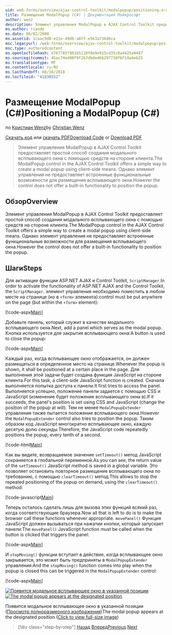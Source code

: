 ```yaml
---
uid: web-forms/overview/ajax-control-toolkit/modalpopup/positioning-a-modalpopup-cs
title: Размещение ModalPopup (C#) | Документация Майкрософт
author: wenz
description: Элемент управления ModalPopup в AJAX Control Toolkit предоставляет простой способ создания модального всплывающего окна с помощью средств на стороне клиента. Тем не менее не предлагает элемент управления...
ms.author: riande
ms.date: 06/02/2008
ms.assetid: 1caac9d0-e21e-49d6-a8ff-e563a736d6ca
msc.legacyurl: /web-forms/overview/ajax-control-toolkit/modalpopup/positioning-a-modalpopup-cs
msc.type: authoredcontent
ms.openlocfilehash: e767785f801b5110f0e9e915cd35c8a4425a9487
ms.sourcegitcommit: 45ac74e400f9f2b7dbded66297730f6f14a4eb25
ms.translationtype: MT
ms.contentlocale: ru-RU
ms.lasthandoff: 08/16/2018
ms.locfileid: "41838552"
---
```

<a name="positioning-a-modalpopup-c"></a><span data-ttu-id="91bca-104">Размещение ModalPopup (C#)</span><span class="sxs-lookup"><span data-stu-id="91bca-104">Positioning a ModalPopup (C#)</span></span>
====================
<span data-ttu-id="91bca-105">по [Кристиан Wenz](https://github.com/wenz)</span><span class="sxs-lookup"><span data-stu-id="91bca-105">by [Christian Wenz](https://github.com/wenz)</span></span>

<span data-ttu-id="91bca-106">[Скачать код](http://download.microsoft.com/download/2/4/0/24052038-f942-4336-905b-b60ae56f0dd5/ModalPopup4.cs.zip) или [скачать PDF](http://download.microsoft.com/download/b/6/a/b6ae89ee-df69-4c87-9bfb-ad1eb2b23373/modalpopup4CS.pdf)</span><span class="sxs-lookup"><span data-stu-id="91bca-106">[Download Code](http://download.microsoft.com/download/2/4/0/24052038-f942-4336-905b-b60ae56f0dd5/ModalPopup4.cs.zip) or [Download PDF](http://download.microsoft.com/download/b/6/a/b6ae89ee-df69-4c87-9bfb-ad1eb2b23373/modalpopup4CS.pdf)</span></span>

> <span data-ttu-id="91bca-107">Элемент управления ModalPopup в AJAX Control Toolkit предоставляет простой способ создания модального всплывающего окна с помощью средств на стороне клиента.</span><span class="sxs-lookup"><span data-stu-id="91bca-107">The ModalPopup control in the AJAX Control Toolkit offers a simple way to create a modal popup using client-side means.</span></span> <span data-ttu-id="91bca-108">Однако элемент управления не предоставляет встроенные функциональные возможности для размещения всплывающего окна.</span><span class="sxs-lookup"><span data-stu-id="91bca-108">However the control does not offer a built-in functionality to position the popup.</span></span>


## <a name="overview"></a><span data-ttu-id="91bca-109">Обзор</span><span class="sxs-lookup"><span data-stu-id="91bca-109">Overview</span></span>

<span data-ttu-id="91bca-110">Элемент управления ModalPopup в AJAX Control Toolkit предоставляет простой способ создания модального всплывающего окна с помощью средств на стороне клиента.</span><span class="sxs-lookup"><span data-stu-id="91bca-110">The ModalPopup control in the AJAX Control Toolkit offers a simple way to create a modal popup using client-side means.</span></span> <span data-ttu-id="91bca-111">Однако элемент управления не предоставляет встроенные функциональные возможности для размещения всплывающего окна.</span><span class="sxs-lookup"><span data-stu-id="91bca-111">However the control does not offer a built-in functionality to position the popup.</span></span>

## <a name="steps"></a><span data-ttu-id="91bca-112">Шаги</span><span class="sxs-lookup"><span data-stu-id="91bca-112">Steps</span></span>

<span data-ttu-id="91bca-113">Для активации функции ASP.NET AJAX и Control Toolkit, `ScriptManager`.</span><span class="sxs-lookup"><span data-stu-id="91bca-113">In order to activate the functionality of ASP.NET AJAX and the Control Toolkit, the `ScriptManager`.</span></span> <span data-ttu-id="91bca-114">элемент управления необходимо поместить в любом месте на странице (но в `<form>` элемента):</span><span class="sxs-lookup"><span data-stu-id="91bca-114">control must be put anywhere on the page (but within the `<form>` element):</span></span>

[!code-aspx[Main](positioning-a-modalpopup-cs/samples/sample1.aspx)]

<span data-ttu-id="91bca-115">Добавьте панель, который служит в качестве модального всплывающего окна.</span><span class="sxs-lookup"><span data-stu-id="91bca-115">Next, add a panel which serves as the modal popup.</span></span> <span data-ttu-id="91bca-116">Кнопка используется для закрытия всплывающего окна:</span><span class="sxs-lookup"><span data-stu-id="91bca-116">A button is used to close the popup:</span></span>

[!code-aspx[Main](positioning-a-modalpopup-cs/samples/sample2.aspx)]

<span data-ttu-id="91bca-117">Каждый раз, когда всплывающее окно отображается, он должен размещаться в определенное место на странице.</span><span class="sxs-lookup"><span data-stu-id="91bca-117">Whenever the popup is shown, it shall be positioned at a certain place in the page.</span></span> <span data-ttu-id="91bca-118">Для выполнения этой задачи будет создана функция JavaScript на стороне клиента.</span><span class="sxs-lookup"><span data-stu-id="91bca-118">For this task, a client-side JavaScript function is created.</span></span> <span data-ttu-id="91bca-119">Сначала выполняется попытка доступа к панели.</span><span class="sxs-lookup"><span data-stu-id="91bca-119">It first tries to access the panel.</span></span> <span data-ttu-id="91bca-120">Выполняется успешно, положение панели задается с помощью CSS и JavaScript (изменение будет положение всплывающего окна в).</span><span class="sxs-lookup"><span data-stu-id="91bca-120">If it succeeds, the panel's position is set using CSS and JavaScript (change the position of the popup at will).</span></span> <span data-ttu-id="91bca-121">Тем не менее `ModalPopupExtender` управления также пытается положение всплывающего окна.</span><span class="sxs-lookup"><span data-stu-id="91bca-121">However the `ModalPopupExtender` control also tries to position the popup.</span></span> <span data-ttu-id="91bca-122">Таким образом код JavaScript многократно всплывающее окно, каждую десятую долю секунды.</span><span class="sxs-lookup"><span data-stu-id="91bca-122">Therefore, the JavaScript code repeatedly positions the popup, every tenth of a second.</span></span>

[!code-html[Main](positioning-a-modalpopup-cs/samples/sample3.html)]

<span data-ttu-id="91bca-123">Как вы видите, возвращаемое значение `setTimeout()` метод JavaScript сохраняется в глобальной переменной.</span><span class="sxs-lookup"><span data-stu-id="91bca-123">As you can see, the return value of the `setTimeout()` JavaScript method is saved in a global variable.</span></span> <span data-ttu-id="91bca-124">Это позволяет остановить повторное размещение всплывающего окна по требованию, с помощью `clearTimeout()` метод:</span><span class="sxs-lookup"><span data-stu-id="91bca-124">This allows to stop the repeated positioning of the popup on demand, using the `clearTimeout()` method:</span></span>

[!code-javascript[Main](positioning-a-modalpopup-cs/samples/sample4.js)]

<span data-ttu-id="91bca-125">Теперь осталось сделать лишь для вызова этих функций всякий раз, когда соответствующие браузера.</span><span class="sxs-lookup"><span data-stu-id="91bca-125">Now all that is left to do is to make the browser call these functions whenever appropriate.</span></span> <span data-ttu-id="91bca-126">`movePanel()` Функция JavaScript должен вызываться при нажатии кнопки, который запускает панели:</span><span class="sxs-lookup"><span data-stu-id="91bca-126">The `movePanel()` JavaScript function must be called when the button is clicked that triggers the panel:</span></span>

[!code-aspx[Main](positioning-a-modalpopup-cs/samples/sample5.aspx)]

<span data-ttu-id="91bca-127">И `stopMoving()` функции вступает в действие, когда всплывающее окно закрывается, это может быть предприняты в `ModalPopupExtender` управления:</span><span class="sxs-lookup"><span data-stu-id="91bca-127">And the `stopMoving()` function comes into play when the popup is closed this can be triggered in the `ModalPopupExtender` control:</span></span>

[!code-aspx[Main](positioning-a-modalpopup-cs/samples/sample6.aspx)]


<span data-ttu-id="91bca-128">[![Появится модальное всплывающее окно в указанной позиции](positioning-a-modalpopup-cs/_static/image2.png)](positioning-a-modalpopup-cs/_static/image1.png)</span><span class="sxs-lookup"><span data-stu-id="91bca-128">[![The modal popup appears at the designated position](positioning-a-modalpopup-cs/_static/image2.png)](positioning-a-modalpopup-cs/_static/image1.png)</span></span>

<span data-ttu-id="91bca-129">Появится модальное всплывающее окно в указанной позиции ([Просмотр полноразмерного изображения](positioning-a-modalpopup-cs/_static/image3.png))</span><span class="sxs-lookup"><span data-stu-id="91bca-129">The modal popup appears at the designated position ([Click to view full-size image](positioning-a-modalpopup-cs/_static/image3.png))</span></span>

> [!div class="step-by-step"]
> <span data-ttu-id="91bca-130">[Назад](handling-postbacks-from-a-modalpopup-cs.md)
> [Вперед](launching-a-modal-popup-window-from-server-code-vb.md)</span><span class="sxs-lookup"><span data-stu-id="91bca-130">[Previous](handling-postbacks-from-a-modalpopup-cs.md)
[Next](launching-a-modal-popup-window-from-server-code-vb.md)</span></span>
